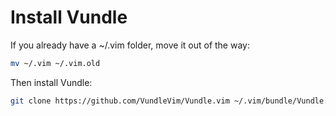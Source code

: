 # Install Vundle

If you already have a ~/.vim folder, move it out of the way:

```sh
mv ~/.vim ~/.vim.old
```

Then install Vundle:

```sh
git clone https://github.com/VundleVim/Vundle.vim ~/.vim/bundle/Vundle.vim
```
